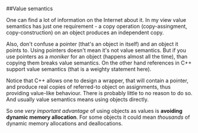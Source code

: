   
##Value semantics

  One can find a lot of information on the Internet about it. In my view value semantics has 
  just one requirement - a copy operation (copy-assingment, copy-construction) on an object 
  produces an independent copy. 
  
  Also, don't confuse a pointer (that's an object in itself) and  an object it points to. Using 
  pointers doesn't mean it's not value semantics. But if you use pointers as a *moniker* for 
  an object (happens almost all the time), than copying  them breaks value semantics. On the other
  hand references in C++ support value semantics (that is a weighty statement here).
  
  Notice that C++ allows one to design a wrapper, that will contain a pointer, and produce real 
  copies of referred-to object on assignments, thus providing value-like behaviour. There is 
  probably little to no reason to do so. And usually value semantics means using objects directly.

  So one *very important advantage* of using objects as values is **avoiding dynamic memory allocation**.
  For some objects it could mean *thousands* of dynamic memory allocations and deallocations.


